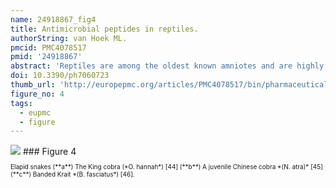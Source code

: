 ```yaml
---
name: 24918867_fig4
title: Antimicrobial peptides in reptiles.
authorString: van Hoek ML.
pmcid: PMC4078517
pmid: '24918867'
abstract: 'Reptiles are among the oldest known amniotes and are highly diverse in their morphology and ecological niches. These animals have an evolutionarily ancient innate-immune system that is of great interest to scientists trying to identify new and useful antimicrobial peptides. Significant work in the last decade in the fields of biochemistry, proteomics and genomics has begun to reveal the complexity of reptilian antimicrobial peptides. Here, the current knowledge about antimicrobial peptides in reptiles is reviewed, with specific examples in each of the four orders: Testudines (turtles and tortosises), Sphenodontia (tuataras), Squamata (snakes and lizards), and Crocodilia (crocodilans). Examples are presented of the major classes of antimicrobial peptides expressed by reptiles including defensins, cathelicidins, liver-expressed peptides (hepcidin and LEAP-2), lysozyme, crotamine, and others. Some of these peptides have been identified and tested for their antibacterial or antiviral activity; others are only predicted as possible genes from genomic sequencing. Bioinformatic analysis of the reptile genomes is presented, revealing many predicted candidate antimicrobial peptides genes across this diverse class. The study of how these ancient creatures use antimicrobial peptides within their innate immune systems may reveal new understandings of our mammalian innate immune system and may also provide new and powerful antimicrobial peptides as scaffolds for potential therapeutic development.'
doi: 10.3390/ph7060723
thumb_url: 'http://europepmc.org/articles/PMC4078517/bin/pharmaceuticals-07-00723-g004.gif'
figure_no: 4
tags:
  - eupmc
  - figure
---
```

<img src='http://europepmc.org/articles/PMC4078517/bin/pharmaceuticals-07-00723-g004.jpg' style='max-height: 300px'>
### Figure 4
<p style='font-size: 10px;'>Elapid snakes (**a**) The King cobra (*O. hannah*) [<xref rid="B44-pharmaceuticals-07-00723" ref-type="bibr">44</xref>] (**b**) A juvenile Chinese cobra *(N. atra)* [<xref rid="B45-pharmaceuticals-07-00723" ref-type="bibr">45</xref>] (**c**) Banded Krait *(B. fasciatus*) [<xref rid="B46-pharmaceuticals-07-00723" ref-type="bibr">46</xref>].</p>